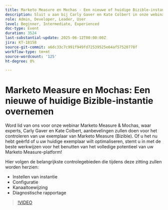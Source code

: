 ```yaml
---
title: Marketo Measure en Mochas - Een nieuwe of huidige Bizible-instantie overnemen
description: Sluit u aan bij Carly Gaver en Kate Colbert in onze webinar van Marketo Measure & Mochas voor het leren van beste praktijken voor het controleren en optimaliseren van de Marketo Measure-instantie (Bizible) instellen, configureren, kanalen en rapporten.
role: Admin, Developer, Leader, User
level: Beginner, Intermediate, Experienced
doc-type: Event
duration: 3524
last-substantial-update: 2025-06-12T00:00:00Z
jira: KT-18158
source-git-commit: a6dc33c7c991f949fd72539525e64af57520778f
workflow-type: tm+mt
source-wordcount: '125'
ht-degree: 0%

---
```



# Marketo Measure en Mochas: Een nieuwe of huidige Bizible-instantie overnemen

Word lid van ons voor onze webinar Marketo Measure &amp; Mochas, waar experts, Carly Gaver en Kate Colbert, aanbevelingen zullen doen voor het controleren van uw exemplaar van Marketo Measure (Bizible). Of u het nu hebt geërfd of u uw huidige exemplaar wilt optimaliseren, stemt u in met de beste werkwijzen voor het benutten van het volledige potentieel van uw Marketo Measure-platform!

Hier volgen de belangrijkste controlegebieden die tijdens deze zitting zullen worden herzien:

- Instellen van instantie
- Configuratie
- Kanaaltoewijzing
- Diagnostische rapportage

>[!VIDEO](https://video.tv.adobe.com/v/3459038/?learn=on&enablevpops)
